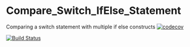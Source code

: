 # Compare_Switch_IfElse_Statement
Comparing a switch statement with multiple if else constructs
[![codecov](https://codecov.io/gh/raje1reddy/Compare_Switch_IfElse_Statement/branch/master/graph/badge.svg)](https://codecov.io/gh/raje1reddy/Compare_Switch_IfElse_Statement)

[![Build Status](https://travis-ci.org/raje1reddy/Compare_Switch_IfElse_Statement.svg?branch=master)](https://travis-ci.org/raje1reddy/Compare_Switch_IfElse_Statement)
